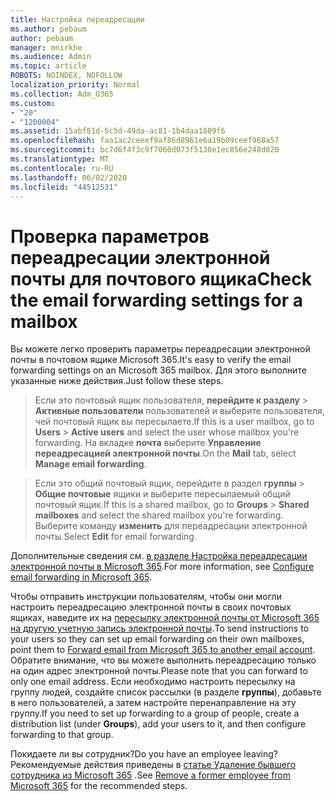 ```yaml
---
title: Настройка переадресации
ms.author: pebaum
author: pebaum
manager: mnirkhe
ms.audience: Admin
ms.topic: article
ROBOTS: NOINDEX, NOFOLLOW
localization_priority: Normal
ms.collection: Adm_O365
ms.custom:
- "20"
- "1200004"
ms.assetid: 15abf81d-5c5d-49da-ac81-1b4daa1809f6
ms.openlocfilehash: faa1ac2ceeef9af86d8961e6a19b09ceef968a57
ms.sourcegitcommit: bc7d6f4f3c9f7060d073f5130e1ec856e248d020
ms.translationtype: MT
ms.contentlocale: ru-RU
ms.lasthandoff: 06/02/2020
ms.locfileid: "44512531"
---
```

# <a name="check-the-email-forwarding-settings-for-a-mailbox"></a><span data-ttu-id="fbf88-102">Проверка параметров переадресации электронной почты для почтового ящика</span><span class="sxs-lookup"><span data-stu-id="fbf88-102">Check the email forwarding settings for a mailbox</span></span>

<span data-ttu-id="fbf88-103">Вы можете легко проверить параметры переадресации электронной почты в почтовом ящике Microsoft 365.</span><span class="sxs-lookup"><span data-stu-id="fbf88-103">It's easy to verify the email forwarding settings on an Microsoft 365 mailbox.</span></span> <span data-ttu-id="fbf88-104">Для этого выполните указанные ниже действия.</span><span class="sxs-lookup"><span data-stu-id="fbf88-104">Just follow these steps.</span></span>
  
> <span data-ttu-id="fbf88-105">Если это почтовый ящик пользователя, **перейдите к разделу** \> **Активные пользователи** пользователей и выберите пользователя, чей почтовый ящик вы пересылаете.</span><span class="sxs-lookup"><span data-stu-id="fbf88-105">If this is a user mailbox, go to **Users** \> **Active users** and select the user whose mailbox you're forwarding.</span></span> <span data-ttu-id="fbf88-106">На вкладке **почта** выберите **Управление переадресацией электронной почты**.</span><span class="sxs-lookup"><span data-stu-id="fbf88-106">On the **Mail** tab, select **Manage email forwarding**.</span></span>

> <span data-ttu-id="fbf88-107">Если это общий почтовый ящик, перейдите в раздел **группы** \> **Общие почтовые** ящики и выберите пересылаемый общий почтовый ящик.</span><span class="sxs-lookup"><span data-stu-id="fbf88-107">If this is a shared mailbox, go to **Groups** \> **Shared mailboxes** and select the shared mailbox you're forwarding.</span></span> <span data-ttu-id="fbf88-108">Выберите команду **изменить** для переадресации электронной почты.</span><span class="sxs-lookup"><span data-stu-id="fbf88-108">Select **Edit** for email forwarding.</span></span>

<span data-ttu-id="fbf88-109">Дополнительные сведения см. [в разделе Настройка переадресации электронной почты в Microsoft 365](https://docs.microsoft.com/microsoft-365/admin/email/configure-email-forwarding).</span><span class="sxs-lookup"><span data-stu-id="fbf88-109">For more information, see [Configure email forwarding in Microsoft 365](https://docs.microsoft.com/microsoft-365/admin/email/configure-email-forwarding).</span></span>
  
<span data-ttu-id="fbf88-110">Чтобы отправить инструкции пользователям, чтобы они могли настроить переадресацию электронной почты в своих почтовых ящиках, наведите их на [пересылку электронной почты от Microsoft 365 на другую учетную запись электронной почты](https://support.office.com/article/Forward-email-from-Office-365-to-another-email-account-1ed4ee1e-74f8-4f53-a174-86b748ff6a0e).</span><span class="sxs-lookup"><span data-stu-id="fbf88-110">To send instructions to your users so they can set up email forwarding on their own mailboxes, point them to [Forward email from Microsoft 365 to another email account](https://support.office.com/article/Forward-email-from-Office-365-to-another-email-account-1ed4ee1e-74f8-4f53-a174-86b748ff6a0e).</span></span> <span data-ttu-id="fbf88-111">Обратите внимание, что вы можете выполнить переадресацию только на один адрес электронной почты.</span><span class="sxs-lookup"><span data-stu-id="fbf88-111">Please note that you can forward to only one email address.</span></span> <span data-ttu-id="fbf88-112">Если необходимо настроить пересылку на группу людей, создайте список рассылки (в разделе **группы**), добавьте в него пользователей, а затем настройте перенаправление на эту группу.</span><span class="sxs-lookup"><span data-stu-id="fbf88-112">If you need to set up forwarding to a group of people, create a distribution list (under **Groups**), add your users to it, and then configure forwarding to that group.</span></span>
  
<span data-ttu-id="fbf88-113">Покидаете ли вы сотрудник?</span><span class="sxs-lookup"><span data-stu-id="fbf88-113">Do you have an employee leaving?</span></span> <span data-ttu-id="fbf88-114">Рекомендуемые действия приведены в [статье Удаление бывшего сотрудника из Microsoft 365](https://docs.microsoft.com/microsoft-365/admin/add-users/remove-former-employee) .</span><span class="sxs-lookup"><span data-stu-id="fbf88-114">See [Remove a former employee from Microsoft 365](https://docs.microsoft.com/microsoft-365/admin/add-users/remove-former-employee) for the recommended steps.</span></span>